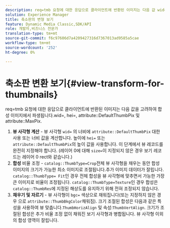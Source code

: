 ```yaml
---
description: req=tmb 요청에 대한 응답으로 클라이언트에 반환된 이미지는 다음 값 wid=, hei=, attribute DefaultThumbPix 및 속성 MaxPix를 고려하여 합성 이미지에서 파생됩니다.
solution: Experience Manager
title: 축소판의 변형 보기
feature: Dynamic Media Classic,SDK/API
role: 개발자,비즈니스 전문가
translation-type: tm+mt
source-git-commit: f6c97606d7a4209427316d7367013ad9585a5cae
workflow-type: tm+mt
source-wordcount: '252'
ht-degree: 0%

---
```



# 축소판 변환 보기{#view-transform-for-thumbnails}

req=tmb 요청에 대한 응답으로 클라이언트에 반환된 이미지는 다음 값을 고려하여 합성 이미지에서 파생됩니다.wid=, hei=, attribute::DefaultThumbPix 및 attribute::MaxPix.

1. **뷰 사각형 계산**  - 뷰 사각형 `wid=` 의 너비에  `attribute::DefaultThumbPix` 대한 사용 또는 너비 값을 계산합니다. 높이에 `hei=` 또는 `attribute::DefaultThumbPix`의 높이 값을 사용합니다. 이 단계에서 뷰 레코드를 완전히 지정해야 합니다. (레이어 0에 대해 `size=`이 지정되지 않은 경우 보기 레코드는 레이어 0 rect와 같습니다.)
1. **합성**  비율 조정 -  `catalog::ThumbType=Crop`전체 뷰 사각형을 채우는 동안 합성 이미지의 크기가 가능한 최소 이미지로 조절됩니다.추가 이미지 데이터가 잘립니다. `catalog::ThumbType= Fit`인 경우 전체 합성을 뷰 사각형에 맞추면서 가능한 가장 큰 이미지로 비율이 조정됩니다. `catalog::ThumbType=Texture`인 경우 합성은 `catalog::ThumbRes`에 지정된 해상도를 유지하기 위해 전혀 조정되지 않습니다.
1. **채우기 및 자르기**  - 뷰 사각형이  `bgc=` 색상으로 채워집니다(또는 지정하지 않은 경우 으로  `attribute::ThumbBkgColor`채워짐). 크기 조절된 합성은 다음과 같은 특성을 사용하여 뷰 맞춥니다.`ThumbHorizAlign` 및 속성:`ThumbVertAlign`. 크기가 조절된 합성은 추가 비율 조정 없이 채워진 보기 사각형과 병합됩니다. 뷰 사각형 이외의 합성 영역이 잘립니다.

